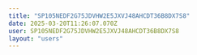 ```yaml
---
title: "SP105NEDF2G75JDVHW2E5JXVJ48AHCDT36B8DX7S8"
date: 2025-03-20T11:26:07.070Z
user: SP105NEDF2G75JDVHW2E5JXVJ48AHCDT36B8DX7S8
layout: "users"
---
```

    